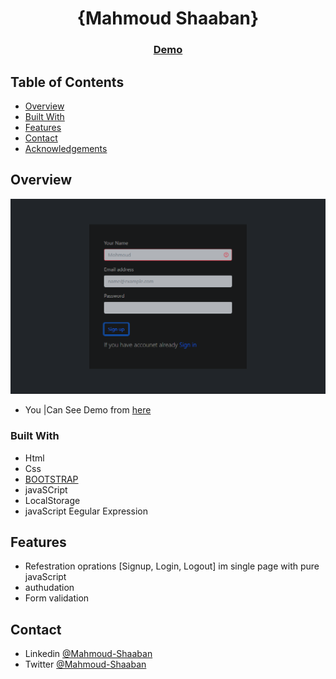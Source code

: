 <!-- Please update value in the {}  -->

<h1 align="center">{Mahmoud Shaaban}</h1>

<div align="center">
  <h3>
    <a href="https://mahmoudzin.github.io/registration/">
      Demo
    </a>
  </h3>
</div>

<!-- TABLE OF CONTENTS -->

## Table of Contents
 
- [Overview](#overview)
- [Built With](#built-with)
- [Features](#features)
- [Contact](#contact)
- [Acknowledgements](#acknowledgements)

<!-- OVERVIEW -->

## Overview

![screenshot](https://github.com/mahmoudzin/registration/blob/main/main.png)

- You |Can See Demo from [here]("https://mahmoudzin.github.io/registration/)


### Built With

<!-- This section should list any major frameworks that you built your project using. Here are a few examples.-->

- Html 
- Css 
- [BOOTSTRAP](https://getbootstrap.com/docs/5.1/getting-started/introduction/)
- javaSCript
- LocalStorage
- javaScript Eegular Expression

## Features

<!-- List the features of your application or follow the template. Don't share the figma file here :) -->
- Refestration oprations [Signup, Login, Logout] im single page with pure javaScript
- authudation
- Form validation

## Contact

- Linkedin [@Mahmoud-Shaaban](https://www.linkedin.com/in/mahmoud-shaaban-5192b720a/)
- Twitter [@Mahmoud-Shaaban](https://twitter.com/Mahmoud60241382)
